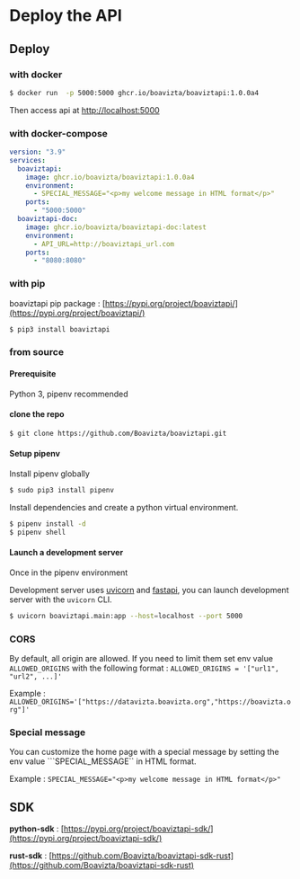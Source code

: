 # Deploy the API

## Deploy

### with docker

```bash
$ docker run  -p 5000:5000 ghcr.io/boavizta/boaviztapi:1.0.0a4
```

Then access api at <http://localhost:5000>

### with docker-compose

```yaml
version: "3.9"
services:
  boaviztapi:
    image: ghcr.io/boavizta/boaviztapi:1.0.0a4
    environment:
      - SPECIAL_MESSAGE="<p>my welcome message in HTML format</p>"
    ports:
      - "5000:5000"
  boaviztapi-doc:
    image: ghcr.io/boavizta/boaviztapi-doc:latest
    environment:
      - API_URL=http://boaviztapi_url.com
    ports:
      - "8080:8080"
```

### with pip

boaviztapi pip package : [https://pypi.org/project/boaviztapi/](https://pypi.org/project/boaviztapi/)

```bash
$ pip3 install boaviztapi
```

### from source

#### Prerequisite

Python 3, pipenv recommended

#### clone the repo

```bash
$ git clone https://github.com/Boavizta/boaviztapi.git
```

#### Setup pipenv

Install pipenv globally

```bash
$ sudo pip3 install pipenv
```

Install dependencies and create a python virtual environment.

```bash
$ pipenv install -d 
$ pipenv shell
```

#### Launch a development server

Once in the pipenv environment

Development server uses [uvicorn](https://www.uvicorn.org/) and [fastapi](https://fastapi.tiangolo.com/), you can launch development server with the `uvicorn` CLI.

```bash
$ uvicorn boaviztapi.main:app --host=localhost --port 5000
```

### CORS

By default, all origin are allowed. If you need to limit them set env value ```ALLOWED_ORIGINS``` with the following format : ```ALLOWED_ORIGINS = '["url1", "url2", ...]'```

Example : ```ALLOWED_ORIGINS='["https://datavizta.boavizta.org","https://boavizta.org"]'```

### Special message

You can customize the home page with a special message by setting the env value ```SPECIAL_MESSAGE`` in HTML format.

Example : ```SPECIAL_MESSAGE="<p>my welcome message in HTML format</p>"```


## SDK

**python-sdk** : [https://pypi.org/project/boaviztapi-sdk/](https://pypi.org/project/boaviztapi-sdk/)

**rust-sdk** : [https://github.com/Boavizta/boaviztapi-sdk-rust](https://github.com/Boavizta/boaviztapi-sdk-rust)